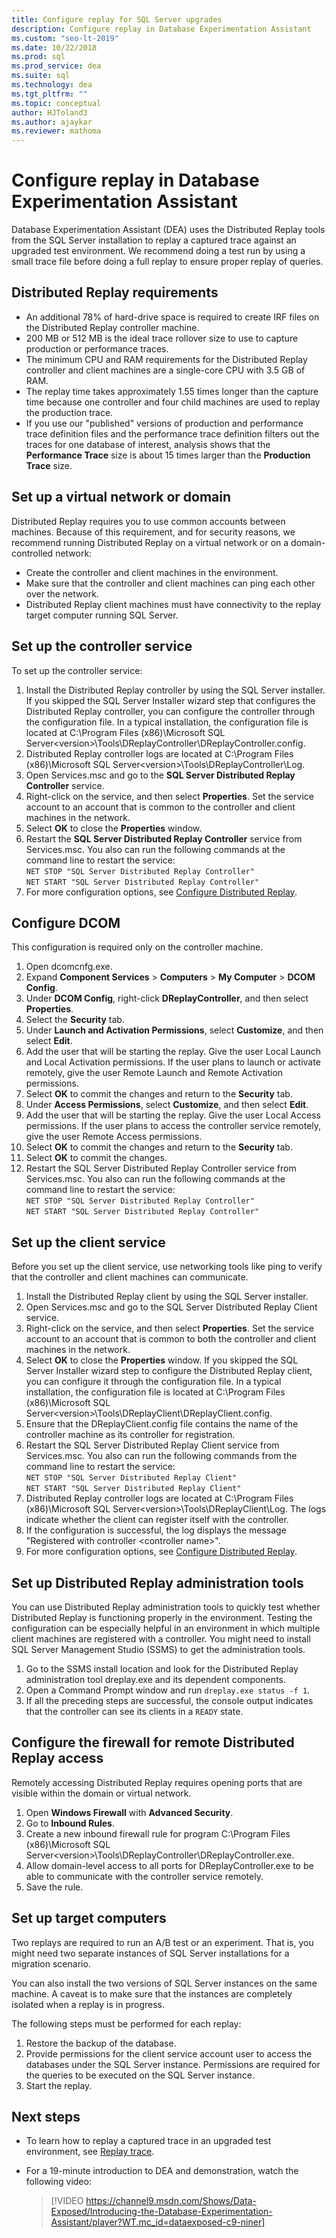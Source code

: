 ```yaml
---
title: Configure replay for SQL Server upgrades
description: Configure replay in Database Experimentation Assistant
ms.custom: "seo-lt-2019"
ms.date: 10/22/2018
ms.prod: sql
ms.prod_service: dea
ms.suite: sql
ms.technology: dea
ms.tgt_pltfrm: ""
ms.topic: conceptual
author: HJToland3
ms.author: ajaykar
ms.reviewer: mathoma
---
```


# Configure replay in Database Experimentation Assistant

Database Experimentation Assistant (DEA) uses the Distributed Replay tools from the SQL Server installation to replay a captured trace against an upgraded test environment. We recommend doing a test run by using a small trace file before doing a full replay to ensure proper replay of queries.

## Distributed Replay requirements

- An additional 78% of hard-drive space is required to create IRF files on the Distributed Replay controller machine.
- 200 MB or 512 MB is the ideal trace rollover size to use to capture production or performance traces.   
- The minimum CPU and RAM requirements for the Distributed Replay controller and client machines are a single-core CPU with 3.5 GB of RAM.
- The replay time takes approximately 1.55 times longer than the capture time because one controller and four child machines are used to replay the production trace.
- If you use our "published" versions of production and performance trace definition files and the performance trace definition filters out the traces for one database of interest, analysis shows that the **Performance Trace** size is about 15 times larger than the **Production Trace** size.

## Set up a virtual network or domain

Distributed Replay requires you to use common accounts between machines. Because of this requirement, and for security reasons, we recommend running Distributed Replay on a virtual network or on a domain-controlled network:

- Create the controller and client machines in the environment.
- Make sure that the controller and client machines can ping each other over the network.
- Distributed Replay client machines must have connectivity to the replay target computer running SQL Server.

## Set up the controller service

To set up the controller service:

1. Install the Distributed Replay controller by using the SQL Server installer. If you skipped the SQL Server Installer wizard step that configures the Distributed Replay controller, you can configure the controller through the configuration file. In a typical installation, the configuration file is located at C:\Program Files (x86)\Microsoft SQL Server\<version\>\Tools\DReplayController\DReplayController.config.
1. Distributed Replay controller logs are located at C:\Program Files (x86)\Microsoft SQL Server\<version\>\Tools\DReplayController\Log.
1. Open Services.msc and go to the **SQL Server Distributed Replay Controller** service.
1. Right-click on the service, and then select **Properties**. Set the service account to an account that is common to the controller and client machines in the network.
1. Select **OK** to close the **Properties** window.
1. Restart the **SQL Server Distributed Replay Controller** service from Services.msc. You also can run the following commands at the command line to restart the service:<br/>
   `NET STOP "SQL Server Distributed Replay Controller"`<br/>
   `NET START "SQL Server Distributed Replay Controller"`
1. For more configuration options, see [Configure Distributed Replay](https://docs.microsoft.com/sql/tools/distributed-replay/configure-distributed-replay).

## Configure DCOM

This configuration is required only on the controller machine.

1. Open dcomcnfg.exe.
1. Expand **Component Services** > **Computers** > **My Computer** > **DCOM Config**.
1. Under **DCOM Config**, right-click **DReplayController**, and then select **Properties**.
1. Select the **Security** tab.
1. Under **Launch and Activation Permissions**, select **Customize**, and then select **Edit**.
1. Add the user that will be starting the replay. Give the user Local Launch and Local Activation permissions. If the user plans to launch or activate remotely, give the user Remote Launch and Remote Activation permissions.
1. Select **OK** to commit the changes and return to the **Security** tab.
1. Under **Access Permissions**, select **Customize**, and then select **Edit**.
1. Add the user that will be starting the replay. Give the user Local Access permissions. If the user plans to access the controller service remotely, give the user Remote Access permissions.
1. Select **OK** to commit the changes and return to the **Security** tab.
1. Select **OK** to commit the changes.
1. Restart the SQL Server Distributed Replay Controller service from Services.msc. You also can run the following commands at the command line to restart the service:<br/>
   `NET STOP "SQL Server Distributed Replay Controller"`<br/>
   `NET START "SQL Server Distributed Replay Controller"`

## Set up the client service

Before you set up the client service, use networking tools like ping to verify that the controller and client machines can communicate.

1. Install the Distributed Replay client by using the SQL Server installer.
1. Open Services.msc and go to the SQL Server Distributed Replay Client service.
1. Right-click on the service, and then select **Properties**. Set the service account to an account that is common to both the controller and client machines in the network.
1. Select **OK** to close the **Properties** window. If you skipped the SQL Server Installer wizard step to configure the Distributed Replay client, you can configure it through the configuration file. In a typical installation, the configuration file is located at C:\Program Files (x86)\Microsoft SQL Server\<version\>\Tools\DReplayClient\DReplayClient.config.
1. Ensure that the DReplayClient.config file contains the name of the controller machine as its controller for registration.
1.  Restart the SQL Server Distributed Replay Client service from Services.msc. You also can run the following commands from the command line to restart the service:<br/>
    `NET STOP "SQL Server Distributed Replay Client"`<br/>
    `NET START "SQL Server Distributed Replay Client"`
1. Distributed Replay controller logs are located at C:\Program Files (x86)\Microsoft SQL Server\<version\>\Tools\DReplayClient\Log. The logs indicate whether the client can register itself with the controller.
1. If the configuration is successful, the log displays the message "Registered with controller <controller name\>".
1. For more configuration options, see [Configure Distributed Replay](https://docs.microsoft.com/sql/tools/distributed-replay/configure-distributed-replay).

## Set up Distributed Replay administration tools

You can use Distributed Replay administration tools to quickly test whether Distributed Replay is functioning properly in the environment. Testing the configuration can be especially helpful in an environment in which multiple client machines are registered with a controller. You might need to install SQL Server Management Studio (SSMS) to get the administration tools.

1. Go to the SSMS install location and look for the Distributed Replay administration tool dreplay.exe and its dependent components.
1. Open a Command Prompt window and run `dreplay.exe status -f 1`.
1. If all the preceding steps are successful, the console output indicates that the controller can see its clients in a `READY` state.

## Configure the firewall for remote Distributed Replay access

Remotely accessing Distributed Replay requires opening ports that are visible within the domain or virtual network.

1. Open **Windows Firewall** with **Advanced Security**.
1. Go to **Inbound Rules**.
1. Create a new inbound firewall rule for program C:\Program Files (x86)\Microsoft SQL Server\<version\>\Tools\DReplayController\DReplayController.exe.
1. Allow domain-level access to all ports for DReplayController.exe to be able to communicate with the controller service remotely.
1. Save the rule.

## Set up target computers

Two replays are required to run an A/B test or an experiment. That is, you might need two separate instances of SQL Server installations for a migration scenario. 

You can also install the two versions of SQL Server instances on the same machine. A caveat is to make sure that the instances are completely isolated when a replay is in progress.

The following steps must be performed for each replay:

1. Restore the backup of the database.
1. Provide permissions for the client service account user to access the databases under the SQL Server instance. Permissions are required for the queries to be executed on the SQL Server instance.
1. Start the replay.

## Next steps

- To learn how to replay a captured trace in an upgraded test environment, see [Replay trace](database-experimentation-assistant-replay-trace.md).

- For a 19-minute introduction to DEA and demonstration, watch the following video:

  > [!VIDEO https://channel9.msdn.com/Shows/Data-Exposed/Introducing-the-Database-Experimentation-Assistant/player?WT.mc_id=dataexposed-c9-niner]

